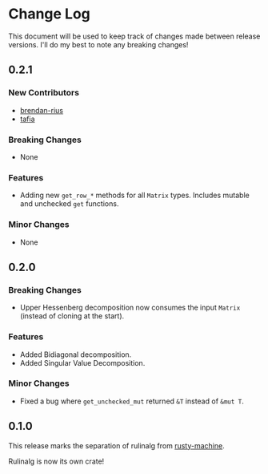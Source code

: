# Change Log

This document will be used to keep track of changes made between release versions. I'll do my best to note any breaking changes!

## 0.2.1

### New Contributors

- [brendan-rius](https://github.com/brendan-rius)
- [tafia](https://github.com/tafia)

### Breaking Changes

- None

### Features

- Adding new `get_row_*` methods for all `Matrix` types. Includes
mutable and unchecked `get` functions.

### Minor Changes

- None

## 0.2.0

### Breaking Changes

- Upper Hessenberg decomposition now consumes the input `Matrix` (instead of cloning at the start).

### Features

- Added Bidiagonal decomposition.
- Added Singular Value Decomposition.

### Minor Changes

- Fixed a bug where `get_unchecked_mut` returned `&T` instead of `&mut T`.

## 0.1.0

This release marks the separation of rulinalg from [rusty-machine](https://github.com/AtheMathmo/rusty-machine).

Rulinalg is now its own crate!
